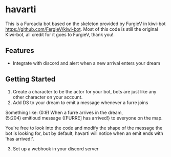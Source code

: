 # havarti

This is a Furcadia bot based on the skeleton provided by FurgieV in kiwi-bot https://github.com/FergieV/kiwi-bot. Most of this code is still the original Kiwi-bot, all credit for it goes to FurgieV, thank you!.

## Features

* Integrate with discord and alert when a new arrival enters your dream

## Getting Started

1) Create a character to be the actor for your bot, bots are just like any other character on your account.
2) Add DS to your dream to emit a message whenever a furre joins

Something like:
    (0:9) When a furre arrives in the dream,     
    (5:204) emitloud message {[FURRE] has arrived!} to everyone on the map. 

You're free to look into the code and modify the shape of the message the bot is looking for, but by default, havarti will notice when an emit ends with 'has arrived!'.

3) Set up a webhook in your discord server